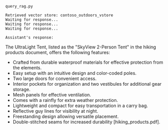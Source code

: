 `query_rag.py`

```
Retrieved vector store: contoso_outdoors_vstore
Waiting for response...
Waiting for response...
Waiting for response...

Assistant's response:
```

The UltraLight Tent, listed as the "SkyView 2-Person Tent" in the hiking products document, offers the following features:

- Crafted from durable waterproof materials for effective protection from the elements.
- Easy setup with an intuitive design and color-coded poles.
- Two large doors for convenient access.
- Interior pockets for organization and two vestibules for additional gear storage.
- Mesh panels for effective ventilation.
- Comes with a rainfly for extra weather protection.
- Lightweight and compact for easy transportation in a carry bag.
- Reflective guy lines for visibility at night.
- Freestanding design allowing versatile placement.
- Double-stitched seams for increased durability [hiking\_products.pdf].
